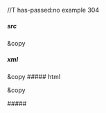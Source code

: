 //T has-passed:no
example 304
##### src
&copy
##### xml
<?xml version="1.0" encoding="UTF-8"?>
<!DOCTYPE document SYSTEM "CommonMark.dtd">
<document xmlns="http://commonmark.org/xml/1.0">
  <paragraph>
    <text>&amp;copy</text>
  </paragraph>
</document>
##### html
<p>&amp;copy</p>
#####
